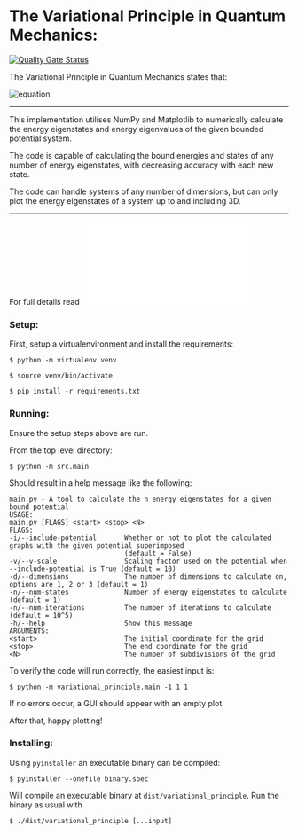 The Variational Principle in Quantum Mechanics:
===
[![Quality Gate Status](https://sonarcloud.io/api/project_badges/measure?project=Tiernan8r_variational_principle&metric=alert_status)](https://sonarcloud.io/summary/new_code?id=Tiernan8r_variational_principle)

The Variational Principle in Quantum Mechanics states that:

![equation](https://latex.codecogs.com/svg.latex?<\psi&space;|&space;\hat{H}&space;|&space;\psi>&space;=&space;E&space;=&space;\frac{\int_{-\infty}^{\infty}\psi^*&space;\hat{H}&space;\psi&space;d\bar{r}}{\int_{-\infty}^{\infty}\psi^*&space;\psi&space;d\bar{r}}&space;\ge&space;E_0)

---

This implementation utilises NumPy and Matplotlib to numerically calculate the energy eigenstates and energy eigenvalues of the given bounded potential system.

The code is capable of calculating the bound energies and states of any number of energy eigenstates, with decreasing accuracy with each new state.

The code can handle systems of any number of dimensions, but can only plot the energy eigenstates of a system up to and including 3D.

---

For full details read ![the report](report.pdf)

### Setup:

First, setup a virtualenvironment and install the requirements:
```console
$ python -m virtualenv venv
```
```console
$ source venv/bin/activate
```
```console
$ pip install -r requirements.txt
```

### Running:

Ensure the setup steps above are run.

From the top level directory:
```console
$ python -m src.main
```

Should result in a help message like the following:
```console
main.py - A tool to calculate the n energy eigenstates for a given bound potential
USAGE:
main.py [FLAGS] <start> <stop> <N>
FLAGS:
-i/--include-potential       Whether or not to plot the calculated graphs with the given potential superimposed
                             (default = False)
-v/--v-scale                 Scaling factor used on the potential when --include-potential is True (default = 10)
-d/--dimensions              The number of dimensions to calculate on, options are 1, 2 or 3 (default = 1)
-n/--num-states              Number of energy eigenstates to calculate (default = 1)
-n/--num-iterations          The number of iterations to calculate (default = 10^5)
-h/--help                    Show this message
ARGUMENTS:
<start>                      The initial coordinate for the grid
<stop>                       The end coordinate for the grid
<N>                          The number of subdivisions of the grid
```

To verify the code will run correctly, the easiest input is:
```console
$ python -m variational_principle.main -1 1 1
```

If no errors occur, a GUI should appear with an empty plot.

After that, happy plotting!

### Installing:

Using `pyinstaller` an executable binary can be compiled:

```console
$ pyinstaller --onefile binary.spec
```
Will compile an executable binary at `dist/variational_principle`.
Run the binary as usual with
```console
$ ./dist/variational_principle [...input]
```